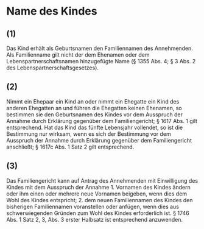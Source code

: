 # Name des Kindes



## (1)

 Das Kind erhält als Geburtsnamen den Familiennamen des Annehmenden. Als Familienname gilt nicht der dem Ehenamen oder dem Lebenspartnerschaftsnamen hinzugefügte Name (§ 1355 Abs. 4; § 3 Abs. 2 des Lebenspartnerschaftsgesetzes).

## (2)

 Nimmt ein Ehepaar ein Kind an oder nimmt ein Ehegatte ein Kind des anderen Ehegatten an und führen die Ehegatten keinen Ehenamen, so bestimmen sie den Geburtsnamen des Kindes vor dem Ausspruch der Annahme durch Erklärung gegenüber dem Familiengericht; § 1617 Abs. 1 gilt entsprechend. Hat das Kind das fünfte Lebensjahr vollendet, so ist die Bestimmung nur wirksam, wenn es sich der Bestimmung vor dem Ausspruch der Annahme durch Erklärung gegenüber dem Familiengericht anschließt; § 1617c Abs. 1 Satz 2 gilt entsprechend.

## (3)

 Das Familiengericht kann auf Antrag des Annehmenden mit Einwilligung des Kindes mit dem Ausspruch der Annahme  1.
 Vornamen des Kindes ändern oder ihm einen oder mehrere neue Vornamen beigeben, wenn dies dem Wohl des Kindes entspricht;
 2.
 dem neuen Familiennamen des Kindes den bisherigen Familiennamen voranstellen oder anfügen, wenn dies aus schwerwiegenden Gründen zum Wohl des Kindes erforderlich ist.
§ 1746 Abs. 1 Satz 2, 3, Abs. 3 erster Halbsatz ist entsprechend anzuwenden. 

